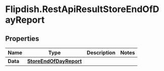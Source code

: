 # Flipdish.RestApiResultStoreEndOfDayReport

## Properties

Name | Type | Description | Notes
------------ | ------------- | ------------- | -------------
**Data** | [**StoreEndOfDayReport**](StoreEndOfDayReport.md) |  | 


